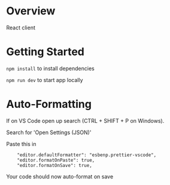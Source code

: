 # Overview

React client

# Getting Started

`npm install` to install dependencies

`npm run dev` to start app locally

# Auto-Formatting

If on VS Code open up search (CTRL + SHIFT + P on Windows).

Search for 'Open Settings (JSON)'

Paste this in

```
    "editor.defaultFormatter": "esbenp.prettier-vscode",
    "editor.formatOnPaste": true,
    "editor.formatOnSave": true,
```

Your code should now auto-format on save
